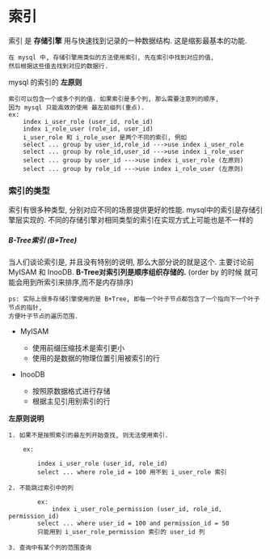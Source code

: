 # 索引

索引 是 **存储引擎** 用与快速找到记录的一种数据结构. 这是缩影最基本的功能.
    
    在 mysql 中, 存储引擎用类似的方法使用索引, 先在索引中找到对应的值, 
    然后根据这些值去找到对应的数据行. 
    
mysql 的索引的 **左原则**
    
    索引可以包含一个或多个列的值. 如果索引是多个列, 那么需要注意列的顺序, 
    因为 mysql 只能高效的使用 最左前缀列(重点).
    ex:
        index i_user_role (user_id, role_id)
        index i_role_user (role_id, user_id)
        i_user_role 和 i_role_user 是两个不同的索引, 例如
        select ... group by user_id,role_id --->use index i_user_role
        select ... group by role_id,user_id --->use index i_role_user
        select ... group by user_id --->use index i_user_role (左原则)
        select ... group by role_id --->use index i_role_user (左原则)


### 索引的类型
索引有很多种类型, 分别对应不同的场景提供更好的性能. mysql中的索引是存储引擎层实现的. 
不同的存储引擎对相同类型的索引在实现方式上可能也是不一样的

##### B-Tree索引 (B+Tree)
    
当人们谈论索引是, 并且没有特别的说明, 那么大部分说的就是这个. 主要讨论前 MyISAM 和 InooDB.
**B-Tree对索引列是顺序组织存储的.** (order by 的时候 就可能会用到所索引来排序,而不是内存排序)


    ps: 实际上很多存储引擎使用的是 B+Tree, 即每一个叶子节点都包含了一个指向下一个叶子节点的指针,
    方便叶子节点的遍历范围.
    
* MyISAM

    * 使用前缀压缩技术是索引更小
    * 使用的是数据的物理位置引用被索引的行
    
* InooDB

    * 按照原数据格式进行存储
    * 根据主见引用别索引的行
    
**左原则说明**

    1. 如果不是按照索引的最左列开始查找, 则无法使用索引.
    
        ex: 
        
            index i_user_role (user_id, role_id)
            select ... where role_id = 100 用不到 i_user_role 索引
            
    2. 不能跳过索引中的列
            
            ex:
                index i_user_role_permission (user_id, role_id, permission_id)
            select ... where user_id = 100 and permission_id = 50
            只能用到 i_user_role_permission 索引的 user_id 列
            
    3. 查询中有某个列的范围查询
            
            
            
            
            
            
            
            
            
            
            
            
            
            
            
            
            